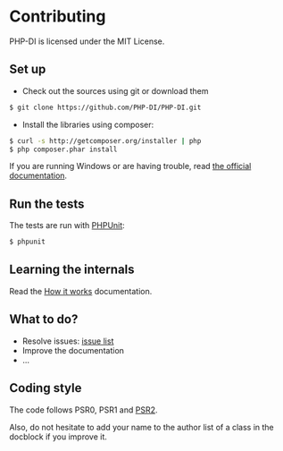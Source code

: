 # Contributing

PHP-DI is licensed under the MIT License.

## Set up

* Check out the sources using git or download them

```bash
$ git clone https://github.com/PHP-DI/PHP-DI.git
```

* Install the libraries using composer:

```bash
$ curl -s http://getcomposer.org/installer | php
$ php composer.phar install
```

If you are running Windows or are having trouble,
read [the official documentation](http://getcomposer.org/doc/00-intro.md#installation).

## Run the tests

The tests are run with [PHPUnit](http://www.phpunit.de/manual/current/en/installation.html):

```bash
$ phpunit
```

## Learning the internals

Read the [How it works](doc/how-it-works.md) documentation.

## What to do?

- Resolve issues: [issue list](https://github.com/PHP-DI/PHP-DI/issues)
- Improve the documentation
- …

## Coding style

The code follows PSR0, PSR1
and [PSR2](https://github.com/php-fig/fig-standards/blob/master/accepted/PSR-2-coding-style-guide.md).

Also, do not hesitate to add your name to the author list of a class in the docblock if you improve it.
